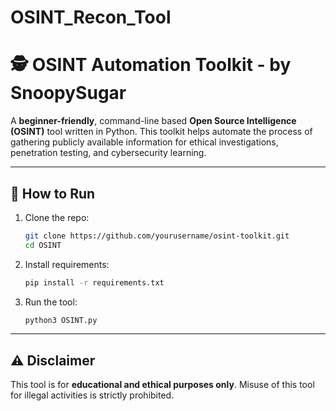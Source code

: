 # OSINT_Recon_Tool
# 🕵️ OSINT Automation Toolkit - by SnoopySugar

A **beginner-friendly**, command-line based **Open Source Intelligence (OSINT)** tool written in Python. This toolkit helps automate the process of gathering publicly available information for ethical investigations, penetration testing, and cybersecurity learning.

---
## 🚀 How to Run

1. Clone the repo:
   ```bash
   git clone https://github.com/yourusername/osint-toolkit.git
   cd OSINT
   ```

2. Install requirements:
   ```bash
   pip install -r requirements.txt
   ```

3. Run the tool:
   ```bash
   python3 OSINT.py
   ```

---

## ⚠️ Disclaimer

This tool is for **educational and ethical purposes only**. Misuse of this tool for illegal activities is strictly prohibited.
